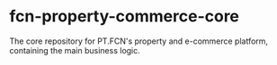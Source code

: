 # fcn-property-commerce-core
The core repository for PT.FCN's property and e-commerce platform, containing the main business logic.
